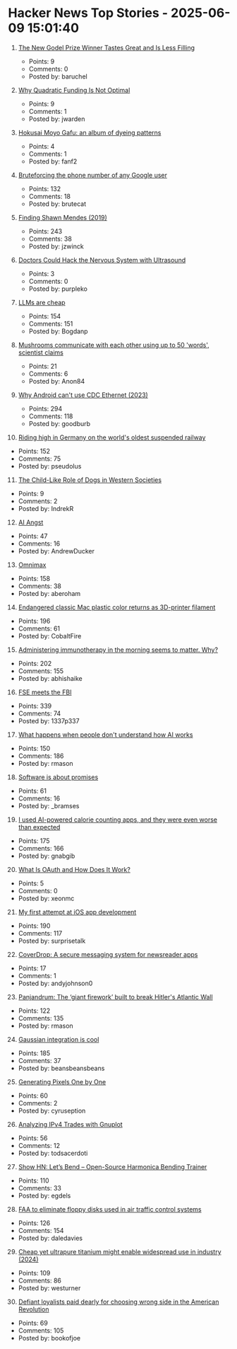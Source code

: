 # Hacker News Top Stories - 2025-06-09 15:01:40

1. [The New Godel Prize Winner Tastes Great and Is Less Filling](https://blog.computationalcomplexity.org/2025/06/the-new-godel-prize-winner-tastes-great.html)
   - Points: 9
   - Comments: 0
   - Posted by: baruchel

2. [Why Quadratic Funding Is Not Optimal](https://jonathanwarden.com/quadratic-funding-is-not-optimal/)
   - Points: 9
   - Comments: 1
   - Posted by: jwarden

3. [Hokusai Moyo Gafu: an album of dyeing patterns](https://ndlsearch.ndl.go.jp/en/imagebank/theme/hokusaimoyo)
   - Points: 4
   - Comments: 1
   - Posted by: fanf2

4. [Bruteforcing the phone number of any Google user](https://brutecat.com/articles/leaking-google-phones)
   - Points: 132
   - Comments: 18
   - Posted by: brutecat

5. [Finding Shawn Mendes (2019)](https://ericneyman.wordpress.com/2019/11/26/finding-shawn-mendes/)
   - Points: 243
   - Comments: 38
   - Posted by: jzwinck

6. [Doctors Could Hack the Nervous System with Ultrasound](https://spectrum.ieee.org/focused-ultrasound-stimulation-inflammation-diabetes)
   - Points: 3
   - Comments: 0
   - Posted by: purpleko

7. [LLMs are cheap](https://www.snellman.net/blog/archive/2025-06-02-llms-are-cheap/)
   - Points: 154
   - Comments: 151
   - Posted by: Bogdanp

8. [Mushrooms communicate with each other using up to 50 'words', scientist claims](https://www.theguardian.com/science/2022/apr/06/fungi-electrical-impulses-human-language-study)
   - Points: 21
   - Comments: 6
   - Posted by: Anon84

9. [Why Android can't use CDC Ethernet (2023)](https://jordemort.dev/blog/why-android-cant-use-cdc-ethernet/)
   - Points: 294
   - Comments: 118
   - Posted by: goodburb

10. [Riding high in Germany on the world's oldest suspended railway](https://www.theguardian.com/travel/2025/jun/09/riding-high-in-germany-on-the-worlds-oldest-suspended-railway)
   - Points: 152
   - Comments: 75
   - Posted by: pseudolus

11. [The Child-Like Role of Dogs in Western Societies](https://econtent.hogrefe.com/doi/10.1027/1016-9040/a000552)
   - Points: 9
   - Comments: 2
   - Posted by: IndrekR

12. [AI Angst](https://www.tbray.org/ongoing/When/202x/2025/06/06/My-AI-Angst)
   - Points: 47
   - Comments: 16
   - Posted by: AndrewDucker

13. [Omnimax](https://computer.rip/2025-06-08-Omnimax.html)
   - Points: 158
   - Comments: 38
   - Posted by: aberoham

14. [Endangered classic Mac plastic color returns as 3D-printer filament](https://arstechnica.com/apple/2025/06/new-filament-lets-you-3d-print-parts-in-authentic-1980s-apple-computer-color/)
   - Points: 196
   - Comments: 61
   - Posted by: CobaltFire

15. [Administering immunotherapy in the morning seems to matter. Why?](https://www.owlposting.com/p/the-time-of-day-that-immunotherapy)
   - Points: 202
   - Comments: 155
   - Posted by: abhishaike

16. [FSE meets the FBI](https://blog.freespeechextremist.com/blog/fse-vs-fbi.html)
   - Points: 339
   - Comments: 74
   - Posted by: 1337p337

17. [What happens when people don't understand how AI works](https://www.theatlantic.com/culture/archive/2025/06/artificial-intelligence-illiteracy/683021/)
   - Points: 150
   - Comments: 186
   - Posted by: rmason

18. [Software is about promises](https://www.bramadams.dev/software-is-about-promises/)
   - Points: 61
   - Comments: 16
   - Posted by: _bramses

19. [I used AI-powered calorie counting apps, and they were even worse than expected](https://lifehacker.com/health/ai-powered-calorie-counting-apps-worse-than-expected)
   - Points: 175
   - Comments: 166
   - Posted by: gnabgib

20. [What Is OAuth and How Does It Work?](https://fusionauth.io/articles/oauth/modern-guide-to-oauth)
   - Points: 5
   - Comments: 0
   - Posted by: xeonmc

21. [My first attempt at iOS app development](https://mgx.me/my-first-attempt-at-ios-app-development)
   - Points: 190
   - Comments: 117
   - Posted by: surprisetalk

22. [CoverDrop: A secure messaging system for newsreader apps](https://github.com/guardian/coverdrop)
   - Points: 17
   - Comments: 1
   - Posted by: andyjohnson0

23. [Panjandrum: The ‘giant firework’ built to break Hitler's Atlantic Wall](https://www.bbc.com/future/article/20250603-the-giant-firework-built-to-break-hitlers-atlantic-wall)
   - Points: 122
   - Comments: 135
   - Posted by: rmason

24. [Gaussian integration is cool](https://rohangautam.github.io/blog/chebyshev_gauss/)
   - Points: 185
   - Comments: 37
   - Posted by: beansbeansbeans

25. [Generating Pixels One by One](https://tunahansalih.github.io/blog/autoregressive-vision-generation-part-1/)
   - Points: 60
   - Comments: 2
   - Posted by: cyruseption

26. [Analyzing IPv4 Trades with Gnuplot](https://ipv4a-5539ad.gitlab.io/)
   - Points: 56
   - Comments: 12
   - Posted by: todsacerdoti

27. [Show HN: Let’s Bend – Open-Source Harmonica Bending Trainer](https://letsbend.de)
   - Points: 110
   - Comments: 33
   - Posted by: egdels

28. [FAA to eliminate floppy disks used in air traffic control systems](https://www.tomshardware.com/pc-components/storage/the-faa-seeks-to-eliminate-floppy-disk-usage-in-air-traffic-control-systems)
   - Points: 126
   - Comments: 154
   - Posted by: daledavies

29. [Cheap yet ultrapure titanium might enable widespread use in industry (2024)](https://phys.org/news/2024-06-cheap-ultrapure-titanium-metal-enable.amp)
   - Points: 109
   - Comments: 86
   - Posted by: westurner

30. [Defiant loyalists paid dearly for choosing wrong side in the American Revolution](https://www.smithsonianmag.com/history/meet-the-defiant-loyalists-who-paid-dearly-for-choosing-the-wrong-side-in-the-american-revolution-180986716/)
   - Points: 69
   - Comments: 105
   - Posted by: bookofjoe

